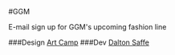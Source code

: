 #GGM

E-mail sign up for GGM's upcoming fashion line

###Design
[Art Camp](https://www.madeatartcamp.com/)
###Dev
[Dalton Saffe](https://daltonsaffe.com/)
